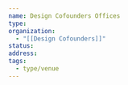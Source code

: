 ```yaml
---
name: Design Cofounders Offices
type:
organization:
  - "[[Design Cofounders]]"
status:
address:
tags:
  - type/venue
---
```

